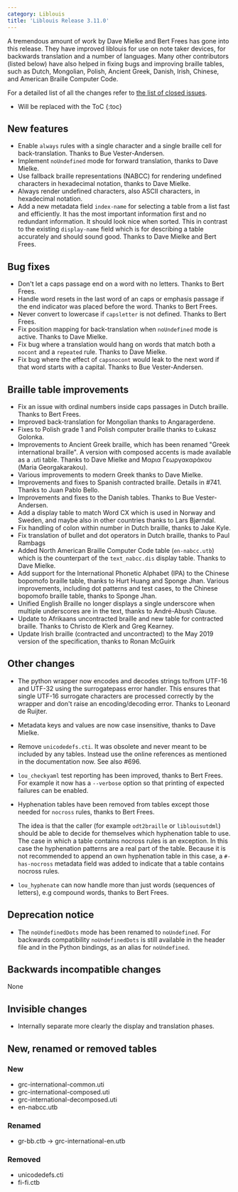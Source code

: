 ```yaml
---
category: Liblouis
title: 'Liblouis Release 3.11.0'
---
```


A tremendous amount of work by Dave Mielke and Bert Frees has gone into this release. They have improved liblouis for use on note taker devices, for backwards translation and a number of languages. Many other contributors (listed below) have also helped in fixing bugs and improving braille tables, such as Dutch, Mongolian, Polish, Ancient Greek, Danish, Irish, Chinese, and American Braille Computer Code.

For a detailed list of all the changes refer to [the list of closed issues](https://github.com/liblouis/liblouis/milestone/21?closed=1).

* Will be replaced with the ToC
{:toc}

New features
------------

-   Enable `always` rules with a single character and a single braille cell for back-translation. Thanks to Bue Vester-Andersen.
-   Implement `noUndefined` mode for forward translation, thanks to Dave Mielke.
-   Use fallback braille representations (NABCC) for rendering undefined characters in hexadecimal notation, thanks to Dave Mielke.
-   Always render undefined characters, also ASCII characters, in hexadecimal notation.
-   Add a new metadata field `index-name` for selecting a table from a list fast and efficiently. It has the most important information first and no redundant information. It should look nice when sorted. This in contrast to the existing `display-name` field which is for describing a table accurately and should sound good. Thanks to Dave Mielke and Bert Frees.

Bug fixes
---------

-   Don\'t let a caps passage end on a word with no letters. Thanks to Bert Frees.
-   Handle word resets in the last word of an caps or emphasis passage if the end indicator was placed before the word. Thanks to Bert Frees.
-   Never convert to lowercase if `capsletter` is not defined. Thanks to Bert Frees.
-   Fix position mapping for back-translation when `noUndefined` mode is active. Thanks to Dave Mielke.
-   Fix bug where a translation would hang on words that match both a `nocont` and a `repeated` rule. Thanks to Dave Mielke.
-   Fix bug where the effect of `capsnocont` would leak to the next word if that word starts with a capital. Thanks to Bue Vester-Andersen.

Braille table improvements
--------------------------

-   Fix an issue with ordinal numbers inside caps passages in Dutch braille. Thanks to Bert Frees.
-   Improved back-translation for Mongolian thanks to Angaragerdene.
-   Fixes to Polish grade 1 and Polish computer braille thanks to Łukasz Golonka.
-   Improvements to Ancient Greek braille, which has been renamed \"Greek international braille\". A version with composed accents is made available as a .uti table. Thanks to Dave Mielke and Μαρια Γεωργακαράκου (Maria Georgakarakou).
-   Various improvements to modern Greek thanks to Dave Mielke.
-   Improvements and fixes to Spanish contracted braille. Details in \#741. Thanks to Juan Pablo Bello.
-   Improvements and fixes to the Danish tables. Thanks to Bue Vester-Andersen.
-   Add a display table to match Word CX which is used in Norway and Sweden, and maybe also in other countries thanks to Lars Bjørndal.
-   Fix handling of colon within number in Dutch braille, thanks to Jake Kyle.
-   Fix translation of bullet and dot operators in Dutch braille, thanks to Paul Rambags
-   Added North American Braille Computer Code table (`en-nabcc.utb`) which is the counterpart of the `text_nabcc.dis` display table. Thanks to Dave Mielke.
-   Add support for the International Phonetic Alphabet (IPA) to the Chinese bopomofo braille table, thanks to Hurt Huang and Sponge Jhan. Various improvements, including dot patterns and test cases, to the Chinese bopomofo braille table, thanks to Sponge Jhan.
-   Unified English Braille no longer displays a single underscore when multiple underscores are in the text, thanks to André-Abush Clause.
-   Update to Afrikaans uncontracted braille and new table for contracted braille. Thanks to Christo de Klerk and Greg Kearney.
-   Update Irish braille (contracted and uncontracted) to the May 2019 version of the specification, thanks to Ronan McGuirk

Other changes
-------------

-   The python wrapper now encodes and decodes strings to/from UTF-16 and UTF-32 using the surrogatepass error handler. This ensures that single UTF-16 surrogate characters are processed correctly by the wrapper and don\'t raise an encoding/decoding error. Thanks to Leonard de Ruijter.
-   Metadata keys and values are now case insensitive, thanks to Dave Mielke.
-   Remove `unicodedefs.cti`. It was obsolete and never meant to be included by any tables. Instead use the online references as mentioned in the documentation now. See also \#696.
-   `lou_checkyaml` test reporting has been improved, thanks to Bert Frees. For example it now has a `--verbose` option so that printing of expected failures can be enabled.
-   Hyphenation tables have been removed from tables except those needed for `nocross` rules, thanks to Bert Frees.

    The idea is that the caller (for example `odt2braille` or `liblouisutdml`) should be able to decide for themselves which hyphenation table to use. The case in which a table contains nocross rules is an exception. In this case the hyphenation patterns are a real part of the table. Because it is not recommended to append an own hyphenation table in this case, a `#-has-nocross` metadata field was added to indicate that a table contains nocross rules.
-   `lou_hyphenate` can now handle more than just words (sequences of letters), e.g compound words, thanks to Bert Frees.

Deprecation notice
------------------

-   The `noUndefinedDots` mode has been renamed to `noUndefined`. For backwards compatibility `noUndefinedDots` is still available in the header file and in the Python bindings, as an alias for `noUndefined`.

Backwards incompatible changes
------------------------------

None

Invisible changes
-----------------

-   Internally separate more clearly the display and translation phases.

New, renamed or removed tables
------------------------------

### New

-   grc-international-common.uti
-   grc-international-composed.uti
-   grc-international-decomposed.uti
-   en-nabcc.utb

### Renamed

-   gr-bb.ctb -\> grc-international-en.utb

### Removed

-   unicodedefs.cti
-   fi-fi.ctb
